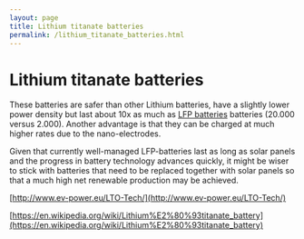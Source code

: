 ```yaml
---
layout: page
title: Lithium titanate batteries
permalink: /lithium_titanate_batteries.html
---
```

# Lithium titanate batteries

These batteries are safer than other Lithium batteries, have a slightly lower power density but last about 10x as much as [LFP batteries](lfp_batteries.html) batteries (20.000 versus 2.000). Another advantage is that they can be charged at much higher rates due to the nano-electrodes.

Given that currently well-managed LFP-batteries last as long as solar panels and the progress in battery technology advances quickly, it might be wiser to stick with batteries that need to be replaced together with solar panels so that a much high net renewable production may be achieved.

[http://www.ev-power.eu/LTO-Tech/](http://www.ev-power.eu/LTO-Tech/)

[https://en.wikipedia.org/wiki/Lithium%E2%80%93titanate_battery](https://en.wikipedia.org/wiki/Lithium%E2%80%93titanate_battery)
